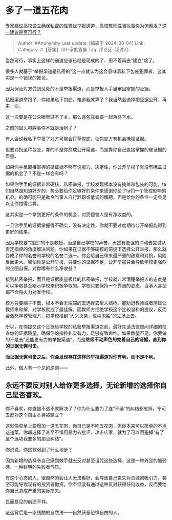# 多了一道五花肉
[专家建议高校设立确保私密的性骚扰举报通道，高校教师性骚扰事件为何频发？这一建议是否可行？](https://www.zhihu.com/question/662365068/answer/3583109670)

> Author: #Anonymity
> Last update: [编辑于 2024-08-04]
> Link:
> Category: #【答集】/01-家族答集 
> Tag: 
> 评论区:
> 泛讨论:

当然可行，事实上这样的通道应该已经是现成的了，用不着再去“建立”啥了。

很多人就基于“举报渠道是私密的”这一点就认为这会意味着私下包庇犯罪者，这其实是一个错误的推论。

因为保证对方受到惩处的不是举报渠道，而是举报人手里牢固掌握的证据。

私密渠道举报了，你如果私下包庇，难道我就算了？我当然会选择把证据公开，再来一次。

这一次要是在公众眼里过不了关，那么连包庇者要一起落马下水。

之前的鼠头鸭脖事件不就是活例子？

有人会说我私下举报了对方可能会打草惊蛇，让包庇方有机会掩埋证据。

但要对抗这种包庇，靠的不是你换成公开渠道，而是靠你自己直接掌握的硬证据的质量。

如果你手里直接掌握的硬证据不够有说服力、决定性，你公开举报了就没有掩盖证据的机会了？不是一样会有吗？

如果你手里的证据非常硬核，私密举报，学校发现根本没有掩盖和包庇的可能，ta们自然是知道好歹的，势必要给你足够好的条件来感谢你给了ta们一个管控影响的机会。的确可能只是勒令当事人自行辞职或低调的解聘，但是给你的条件一定会足以让你觉得合算。

这其实是一个拿到更好的条件的机会，对受侵害人是有净收益的。

一旦你手里的证据掌握得不确实，没有决定性，你就不要过度期待公开举报能得到更好的结果。

因为学校要“包庇“的不是教授，而是自己学校的声誉，天然有更强的冲动去尝试从否定指控的角度解决问题。你如果在证据不够硬核的前提下选择公开举报，那么就变成了你的名誉和学校的名誉二选一。你会给自己带来最严重的敌意和对抗，风险反而更大。哪怕你是公开举报，只要你的证据不足，公开举报只会导致学校更强烈的企图自保。对你哪有什么净收益？

接到私密举报，而且是证据质量极佳的私密举报，学校就非常清楚举报人的态度是可以争取甚至暗示学校来积极争取的。学校只要保持一个靠谱的姿态，当事人甚至都不会将火力对准学校。

校方只要脑子不蠢，根本不会无端端的去选择去帮人挡枪。能劝退教师或者施压让教师来和解，对学校就成了最佳解。而教师方拒绝学校这个比较温和的提议，反而会激怒学校管理方，把学校推到“大义灭亲，败中求胜”的立场上去。

所以，在你提交这个证据给学校的私密举报渠道之前，最好先请法律顾问详细的检查你的证据质量，确保你的指控扎实有力，足够有致命性。如果数量不足，你要做的不是去“还能更有力的举报渠道”，而是**继续不动声色的完善自己的证据，直到你的证据无懈可击。**

**而证据无懈可击之后，你会发现存在这样的举报渠道对你有利，而不是不利。**

此外，做人有一个总的原则——

## 永远不要反对别人给你更多选择，无论新增的选择你自己是否喜欢。 ##

你不喜欢，你直接不选不就解决了？你为什么要为了连“不选”的纠结都省掉，宁可去反对这个自由本身被建立？

这就像菜单上要增加一道五花肉，你自己是不吃五花肉，但你本来可以简单的不点这道菜，你却选择了甚至不惜用暴力去批评、攻击店家，就为了可以回避掉“有了这个选项我要多的那点纠结”。

你说说，你这软弱到了什么地步？

因为新增的选择令自己感到棘手就去反对甚至诅咒这些选择，这是一种外显的脆弱感，一种鲜明的失败者气质。

有这个心态的人，很自然的会让人无法看好，会导致自己丧失对资源的吸引力，甚至可能导致现有的投资者撤资。你不但没有通过这种反对获得任何收益，反而要给你自己造成严重的实际损失。

显而易见的前途不祥。

这这背后是一条残酷的自然法——自然厌恶恐惧自由的人。